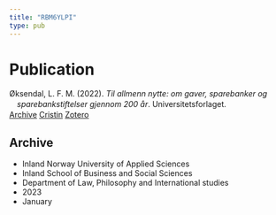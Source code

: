 ```yaml
---
title: "RBM6YLPI"
type: pub
---
```

<h1>Publication</h1>
<article id="csl-bib-container-RBM6YLPI" class="csl-bib-container">
  <div class="csl-bib-body" style="line-height: 1.35; padding-left: 1em; text-indent:-1em;">
  <div class="csl-entry">&#xD8;ksendal, L. F. M. (2022). <i>Til allmenn nytte: om gaver, sparebanker og sparebankstiftelser gjennom 200 &#xE5;r</i>. Universitetsforlaget.</div>
</div>
  <div class="csl-bib-buttons">
    <a href="#taxonomy-article-RBM6YLPI" class="csl-bib-button">Archive</a>
    <a href="https://app.cristin.no/results/show.jsf?id=2106177" alt="Cristin URL" class="csl-bib-button">Cristin</a>
    <a href="http://zotero.org/groups/5402882/items/RBM6YLPI" alt="Zotero URL" class="csl-bib-button">Zotero</a>
  </div>
  <div id="csl-bib-meta-container-RBM6YLPI"></div>
</article>
<div id="csl-bib-meta-RBM6YLPI" class="csl-bib-meta">
  <article id="taxonomy-article-RBM6YLPI" class="taxonomy-article">
    <h1>Archive</h1>
    <ul>
      <li>Inland Norway University of Applied Sciences</li>
      <li>Inland School of Business and Social Sciences</li>
      <li>Department of Law, Philosophy and International studies</li>
      <li>2023</li>
      <li>January</li>
    </ul>
  </article>
</div>
